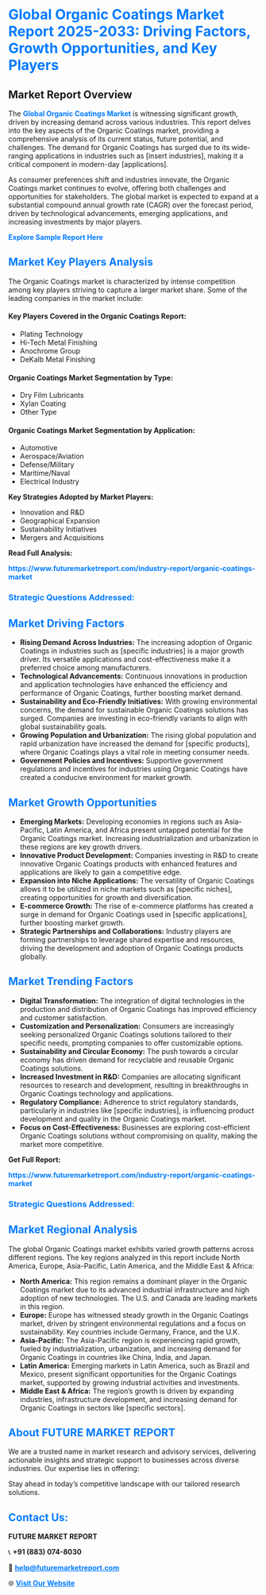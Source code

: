 <h1 style="color: #007BFF;">Global Organic Coatings Market Report 2025-2033: Driving Factors, Growth Opportunities, and Key Players</h1>

<section id="overview">
<h2>Market Report Overview</h2>
<p>The <a href="https://www.futuremarketreport.com/industry-report/organic-coatings-market" style="color: #007BFF; text-decoration: none;"><strong>Global Organic Coatings Market</strong></a> is witnessing significant growth, driven by increasing demand across various industries. This report delves into the key aspects of the Organic Coatings market, providing a comprehensive analysis of its current status, future potential, and challenges. The demand for Organic Coatings has surged due to its wide-ranging applications in industries such as [insert industries], making it a critical component in modern-day [applications].</p>
<p>As consumer preferences shift and industries innovate, the Organic Coatings market continues to evolve, offering both challenges and opportunities for stakeholders. The global market is expected to expand at a substantial compound annual growth rate (CAGR) over the forecast period, driven by technological advancements, emerging applications, and increasing investments by major players.</p>
</section>

<section id="overview">
<p><a href="https://www.futuremarketreport.com/request-sample/reportId=87660" style="color: #007BFF; text-decoration: none;"><strong>Explore Sample Report Here</strong></a></p>
</section>

<section id="key-players">
<h2 style="color: #007BFF;">Market Key Players Analysis</h2>
<p>The Organic Coatings market is characterized by intense competition among key players striving to capture a larger market share. Some of the leading companies in the market include:</p>
<h4>Key Players Covered in the Organic Coatings Report:</h4>
<ul><li>Plating Technology</li><li>Hi-Tech Metal Finishing</li><li>Anochrome Group</li><li>DeKalb Metal Finishing</li></ul>
<h4>Organic Coatings Market Segmentation by Type:</h4>
<ul><li>Dry Film Lubricants</li><li>Xylan Coating</li><li>Other Type</li></ul>

<h4>Organic Coatings Market Segmentation by Application:</h4>
<ul><li>Automotive</li><li>Aerospace/Aviation</li><li>Defense/Military</li><li>Maritime/Naval</li><li>Electrical Industry</li></ul>
<p><strong>Key Strategies Adopted by Market Players:</strong></p>
<ul>
<li>Innovation and R&D</li>
<li>Geographical Expansion</li>
<li>Sustainability Initiatives</li>
<li>Mergers and Acquisitions</li>
</ul>
</section>

<section>
<p><strong>Read Full Analysis: </strong></p><a href="https://www.futuremarketreport.com/industry-report/organic-coatings-market" style="color: #007BFF; text-decoration: none;"><strong>https://www.futuremarketreport.com/industry-report/organic-coatings-market</strong></a>
<h3 style="color: #007BFF;">Strategic Questions Addressed:</h3>
</section>

<section id="driving-factors">
<h2 style="color: #007BFF;">Market Driving Factors</h2>
<ul>
<li><strong>Rising Demand Across Industries:</strong> The increasing adoption of Organic Coatings in industries such as [specific industries] is a major growth driver. Its versatile applications and cost-effectiveness make it a preferred choice among manufacturers.</li>
<li><strong>Technological Advancements:</strong> Continuous innovations in production and application technologies have enhanced the efficiency and performance of Organic Coatings, further boosting market demand.</li>
<li><strong>Sustainability and Eco-Friendly Initiatives:</strong> With growing environmental concerns, the demand for sustainable Organic Coatings solutions has surged. Companies are investing in eco-friendly variants to align with global sustainability goals.</li>
<li><strong>Growing Population and Urbanization:</strong> The rising global population and rapid urbanization have increased the demand for [specific products], where Organic Coatings plays a vital role in meeting consumer needs.</li>
<li><strong>Government Policies and Incentives:</strong> Supportive government regulations and incentives for industries using Organic Coatings have created a conducive environment for market growth.</li>
</ul>
</section>

<section id="growth-opportunities">
<h2 style="color: #007BFF;">Market Growth Opportunities</h2>
<ul>
<li><strong>Emerging Markets:</strong> Developing economies in regions such as Asia-Pacific, Latin America, and Africa present untapped potential for the Organic Coatings market. Increasing industrialization and urbanization in these regions are key growth drivers.</li>
<li><strong>Innovative Product Development:</strong> Companies investing in R&D to create innovative Organic Coatings products with enhanced features and applications are likely to gain a competitive edge.</li>
<li><strong>Expansion into Niche Applications:</strong> The versatility of Organic Coatings allows it to be utilized in niche markets such as [specific niches], creating opportunities for growth and diversification.</li>
<li><strong>E-commerce Growth:</strong> The rise of e-commerce platforms has created a surge in demand for Organic Coatings used in [specific applications], further boosting market growth.</li>
<li><strong>Strategic Partnerships and Collaborations:</strong> Industry players are forming partnerships to leverage shared expertise and resources, driving the development and adoption of Organic Coatings products globally.</li>
</ul>
</section>

<section id="trending-factors">
<h2 style="color: #007BFF;">Market Trending Factors</h2>
<ul>
<li><strong>Digital Transformation:</strong> The integration of digital technologies in the production and distribution of Organic Coatings has improved efficiency and customer satisfaction.</li>
<li><strong>Customization and Personalization:</strong> Consumers are increasingly seeking personalized Organic Coatings solutions tailored to their specific needs, prompting companies to offer customizable options.</li>
<li><strong>Sustainability and Circular Economy:</strong> The push towards a circular economy has driven demand for recyclable and reusable Organic Coatings solutions.</li>
<li><strong>Increased Investment in R&D:</strong> Companies are allocating significant resources to research and development, resulting in breakthroughs in Organic Coatings technology and applications.</li>
<li><strong>Regulatory Compliance:</strong> Adherence to strict regulatory standards, particularly in industries like [specific industries], is influencing product development and quality in the Organic Coatings market.</li>
<li><strong>Focus on Cost-Effectiveness:</strong> Businesses are exploring cost-efficient Organic Coatings solutions without compromising on quality, making the market more competitive.</li>
</ul>
</section>

<section>
<p><strong>Get Full Report: </strong></p><a href="https://www.futuremarketreport.com/industry-report/organic-coatings-market" style="color: #007BFF; text-decoration: none;"><strong>https://www.futuremarketreport.com/industry-report/organic-coatings-market</strong></a>
<h3 style="color: #007BFF;">Strategic Questions Addressed:</h3>
</section>


<section id="regional-analysis">
<h2 style="color: #007BFF;">Market Regional Analysis</h2>
<p>The global Organic Coatings market exhibits varied growth patterns across different regions. The key regions analyzed in this report include North America, Europe, Asia-Pacific, Latin America, and the Middle East & Africa:</p>
<ul>
<li><strong>North America:</strong> This region remains a dominant player in the Organic Coatings market due to its advanced industrial infrastructure and high adoption of new technologies. The U.S. and Canada are leading markets in this region.</li>
<li><strong>Europe:</strong> Europe has witnessed steady growth in the Organic Coatings market, driven by stringent environmental regulations and a focus on sustainability. Key countries include Germany, France, and the U.K.</li>
<li><strong>Asia-Pacific:</strong> The Asia-Pacific region is experiencing rapid growth, fueled by industrialization, urbanization, and increasing demand for Organic Coatings in countries like China, India, and Japan.</li>
<li><strong>Latin America:</strong> Emerging markets in Latin America, such as Brazil and Mexico, present significant opportunities for the Organic Coatings market, supported by growing industrial activities and investments.</li>
<li><strong>Middle East & Africa:</strong> The region’s growth is driven by expanding industries, infrastructure development, and increasing demand for Organic Coatings in sectors like [specific sectors].</li>
</ul>
</section>

<footer>
<h2 style="color: #007BFF;">About FUTURE MARKET REPORT</h2>
<p>We are a trusted name in market research and advisory services, delivering actionable insights and strategic support to businesses across diverse industries. Our expertise lies in offering:</p>

<p>Stay ahead in today’s competitive landscape with our tailored research solutions.</p>

<h2 style="color: #007BFF;">Contact Us:</h2>
<p><strong>FUTURE MARKET REPORT</strong></p>
<p>📞 <strong>+91 (883) 074-8030</strong></p>
<p>📧 <strong><a href="mailto:help@futuremarketreport.com" style="color: #007BFF;">help@futuremarketreport.com</a></strong></p>
<p>🌐 <strong><a href="https://www.futuremarketreport.com/" style="color: #007BFF;">Visit Our Website</a></strong></p>
</footer>